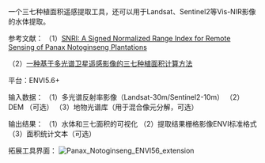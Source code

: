 一个三七种植面积遥感提取工具，还可以用于Landsat、Sentinel2等Vis-NIR影像的水体提取。

参考文献：
  （1）[SNRI: A Signed Normalized Range Index for Remote Sensing of Panax Notoginseng Plantations](https://ieeexplore.ieee.org/document/10475315/) 
  
  （2）[一种基于多光谱卫星遥感影像的三七种植面积计算方法](https://kns.cnki.net/kcms2/article/abstract?v=smPsKIJgVaD0YzfShAMWFLWV9e-2KWKO9irK9JZdWz3Ar-o002jXXwNnDJSzGiK3xH-J9vR9HrQejWA1I0djCOyO-YpTt4fjKRAELRyDj19Lep3bQEOUy5yZm06UXBEydJMNcpLUrTI=&uniplatform=NZKPT&language=CHS)

平台：ENVI5.6+

输入数据：
  （1）多光谱反射率影像（Landsat-30m/Sentinel2-10m）
  （2）DEM （可选）
  （3）地物光谱库（用于混合像元分解，可选）

输出结果：
  （1）水体和三七面积的可视化
  （2）提取结果栅格影像ENVI标准格式
  （3）面积统计文本（可选）

拓展工具界面：
![Panax_Notoginseng_ENVI56_extension](https://github.com/xiexiangjian/ENVI56_Panax_notoginseng/assets/58714940/fa0eacb8-a68a-4d10-a766-3bf5bb5dcc19)


